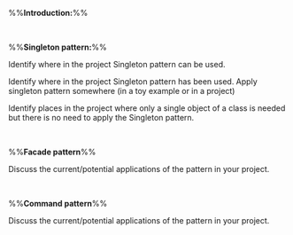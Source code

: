 %%**Introduction:**%%

<panel type="danger" header="`W10.3a` Can explain design patterns :star:" expanded no-close>
  <include src="../../book/designPatterns/introduction/what/embed-inOtherContext.md" boilerplate />
<!-- TODO: add evidence -->
</panel>

<panel type="danger" header="`W10.3b` Can explain design patterns format :star:" expanded no-close>
  <include src="../../book/designPatterns/introduction/format/embed-inOtherContext.md" boilerplate />
<!-- TODO: add evidence -->
</panel>


<br>

%%**Singleton pattern:**%%

<panel type="danger" header="`W10.3c` Can explain the Singleton design pattern :star:" expanded no-close>
  <include src="../../book/designPatterns/singleton/what/embed-inOtherContext.md" boilerplate />
  <panel header="{{glyphicon_folder_close}} Evidence" expanded>

Identify where in the project Singleton pattern can be used.

  </panel>
</panel>

<panel type="warning" header="`W10.3d` Can apply the Singleton design pattern :star::star:" expanded no-close>
  <include src="../../book/designPatterns/singleton/implementation/embed-inOtherContext.md" boilerplate />
  <panel header="{{glyphicon_folder_close}} Evidence" expanded>

Identify where in the project Singleton pattern has been used. Apply singleton pattern somewhere (in a toy example or in a project)

  </panel>
</panel>

<panel type="info" header="`W10.3e` Can decide when to apply Singleton design pattern :star::star::star:" expanded no-close>
  <include src="../../book/designPatterns/singleton/evaluation/embed-inOtherContext.md" boilerplate />
  <panel header="{{glyphicon_folder_close}} Evidence" expanded>

Identify places in the project where only a single object of a class is needed but there is no need to apply the Singleton pattern.

  </panel>
</panel>

<br>

%%**Facade pattern**%%

<panel type="warning" header="`W10.3f` Can explain the Facade design pattern :star::star:" expanded no-close>
  <include src="../../book/designPatterns/facade/what/embed-inOtherContext.md" boilerplate />
  <panel header="{{glyphicon_folder_close}} Evidence" expanded>

Discuss the current/potential applications of the pattern in your project.

  </panel>
</panel>

<br>

%%**Command pattern**%%

<panel type="info" header="`W10.3g` Can explain the Command design pattern :star::star::star:" expanded no-close>
  <include src="../../book/designPatterns/command/what/embed-inOtherContext.md" boilerplate />
  <panel header="{{glyphicon_folder_close}} Evidence" expanded>

Discuss the current/potential applications of the pattern in your project.

  </panel>
</panel>